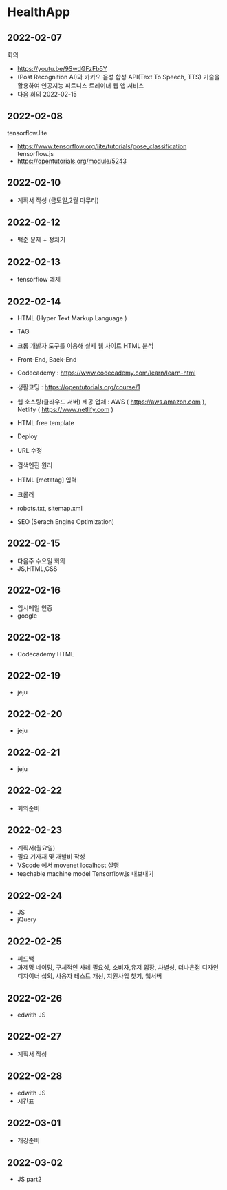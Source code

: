 # HealthApp

## 2022-02-07 

회의
- https://youtu.be/9SwdGFzFb5Y
- (Post Recognition AI)와 카카오 음성 합성 API(Text To Speech, TTS) 기술을 활용하여 인공지능 피트니스 트레이너 웹 앱 서비스
- 다음 회의 2022-02-15

## 2022-02-08
tensorflow.lite 
- https://www.tensorflow.org/lite/tutorials/pose_classification
tensorflow.js
- https://opentutorials.org/module/5243


## 2022-02-10
- 계획서 작성 (금토일,2월 마무리)

## 2022-02-12
- 백준 문제 + 정처기

## 2022-02-13
- tensorflow 예제

## 2022-02-14

- HTML (Hyper Text Markup Language )
- TAG
- 크롬 개발자 도구를 이용해 실제 웹 사이트 HTML 분석
- Front-End, Baek-End 
- Codecademy : https://www.codecademy.com/learn/learn-html
- 생활코딩 : https://opentutorials.org/course/1


- 웹 호스팅(클라우드 서버) 제공 업체 : AWS ( https://aws.amazon.com ), Netlify ( https://www.netlify.com )
- HTML free template
- Deploy
- URL 수정


- 검색엔진 원리
- HTML [metatag] 입력
- 크롤러
- robots.txt, sitemap.xml
- SEO (Serach Engine Optimization)

## 2022-02-15
- 다음주 수요일 회의
- JS,HTML,CSS

## 2022-02-16
- 임시메일 인증
- google

## 2022-02-18
- Codecademy HTML

## 2022-02-19
- jeju

## 2022-02-20
- jeju

## 2022-02-21
- jeju

## 2022-02-22
- 회의준비

## 2022-02-23
- 계획서(월요일)
- 필요 기자재 및 개발비 작성
- VScode 에서 movenet localhost 실행
- teachable machine model Tensorflow.js 내보내기

## 2022-02-24
- JS
- jQuery

## 2022-02-25
- 피드백
- 과제명 네이밍, 구체적인 사례 필요성, 소비자,유저 입장, 차별성, 더나은점 디자인 디자이너 섭외, 사용자 테스트 개선, 지원사업 찾기, 웹서버

## 2022-02-26
- edwith JS

## 2022-02-27
- 계획서 작성 

## 2022-02-28
- edwith JS
- 시간표

## 2022-03-01
- 개강준비

## 2022-03-02
- JS part2
